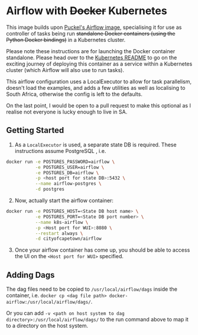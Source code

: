 # Airflow with ~~Docker~~ Kubernetes
This image builds upon [Puckel's Airflow image](https://github.com/puckel/docker-airflow), specialising it for use as 
controller of tasks being run ~~standalone Docker containers (using the Python Docker bindings)~~ in a Kubernetes cluster.

Please note these instructions are for launching the Docker container standalone. Please head over to the [Kubernetes README](./k8s/README.md)
to go on the exciting journey of deploying this container as a service within a Kubernetes cluster (which Airflow will
also use to run tasks).

This airflow configuration uses a LocalExecutor to allow for task parallelism, doesn't load the examples, and adds a few
utilities as well as localising to South Africa, otherwise the config is left to the defaults.

On the last point, I would be open to a pull request to make this optional as I realise not everyone is lucky enough to
live in SA.

## Getting Started
1. As a `LocalExecutor` is used, a separate state DB is required. These instructions assume PostgreSQL , i.e.
  ```bash
  docker run -e POSTGRES_PASSWORD=airflow \
             -e POSTGRES_USER=airflow \
             -e POSTGRES_DB=airflow \
             -p <host port for state DB>:5432 \
             --name airflow-postgres \
             -d postgres
  ```
2. Now, actually start the airflow container:
  ```bash
  docker run -e POSTGRES_HOST=<State DB host name> \
             -e POSTGRES_PORT=<State DB port number> \
             --name k8s-airflow \
             -p <Host port for WUI>:8080 \
             --restart always \
             -d cityofcapetown/airflow
  ```
 3. Once your airflow container has come up, you should be able to access the UI on the `<Host port for WUI>` specified.

## Adding Dags
The dag files need to be copied to `/usr/local/airflow/dags` inside the container, i.e.
`docker cp <dag file path> docker-airflow:/usr/local/airflow/dags/`.

Or you can add `-v <path on host system to dag directory>:/usr/local/airflow/dags/` to the run command above to map it
to a directory on the host system.
